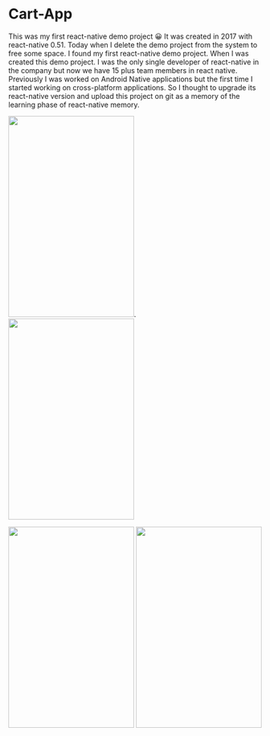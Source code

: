 # Cart-App

This was my first react-native demo project 😀 It was created in 2017 with react-native 0.51. Today when I delete the demo project from the system to free some space. I  found my first react-native demo project. When I was created this demo project. I was the only single developer of react-native in the company but now we have 15 plus team members in react native. Previously I was worked on Android Native applications but the first time I started working on cross-platform applications. So I thought to upgrade its react-native version and upload this project on git as a memory of the learning phase of react-native memory.


<img  width="250" height="400" src="https://github.com/vishaldhanotiya/react-native-cart-app/blob/main/device-2020-12-08-171923.png">.     <img  width="250" height="400" src="https://github.com/vishaldhanotiya/react-native-cart-app/blob/main/device-2020-12-08-171934.png">
  
 

<img  width="250" height="400" src="https://github.com/vishaldhanotiya/react-native-cart-app/blob/main/device-2020-12-08-171955.png">      <img  width="250" height="400" src="https://github.com/vishaldhanotiya/react-native-cart-app/blob/main/device-2020-12-08-172042.png">







